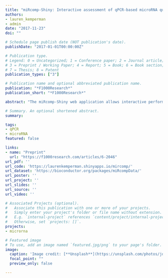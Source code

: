 ```yaml
---
title: "miRcomp-Shiny: Interactive assessment of qPCR-based microRNA quantification and quality control algorithms."
authors:
- lauren_kemperman
- admin
date: "2017-11-23"
doi: ""

# Schedule page publish date (NOT publication's date).
publishDate: "2017-01-01T00:00:00Z"

# Publication type.
# Legend: 0 = Uncategorized; 1 = Conference paper; 2 = Journal article;
# 3 = Preprint / Working Paper; 4 = Report; 5 = Book; 6 = Book section;
# 7 = Thesis; 8 = Patent
publication_types: ["3"]

# Publication name and optional abbreviated publication name.
publication: "*F1000Research*"
publication_short: "*F1000Research*"

abstract: "The miRcomp-Shiny web application allows interactive performance assessments and comparisons of qPCR-based microRNA expression and quality estimation methods using a benchmark data set. This work is motivated by two distinct use cases: (1) selection of methodology and quality thresholds for use analyzing one's own data, and (2) comparison of novel expression estimation algorithms with currently-available methodology. The miRcomp-Shiny application is implemented in the R/Shiny language and can be installed on any operating system on which R can be installed. It is made freely available as part of the miRcomp package (version 1.3.3 and later) available through the Bioconductor project at: http://bioconductor.org/packages/miRcomp. The web application is hosted at https://laurenkemperman.shinyapps.io/mircomp/. A detailed description of how to use the web application is available at: http://lkemperm.github.io/miRcomp_shiny_app"

# Summary. An optional shortened abstract.
summary: 

tags:
- qPCR
- microRNA
featured: false

links:
- name: "Preprint"
  url: "https://f1000research.com/articles/6-2046"
url_pdf: ''
url_code: 'https://laurenkemperman.shinyapps.io/mircomp/'
url_dataset: 'https://bioconductor.org/packages/miRcompData/'
url_poster: ''
url_project: ''
url_slides: ''
url_source: ''
url_video: ''

# Associated Projects (optional).
#   Associate this publication with one or more of your projects.
#   Simply enter your project's folder or file name without extension.
#   E.g. `internal-project` references `content/project/internal-project/index.md`.
#   Otherwise, set `projects: []`.
projects:
- microrna

# Featured image
# To use, add an image named `featured.jpg/png` to your page's folder. 
image:
  caption: 'Image credit: [**Unsplash**](https://unsplash.com/photos/jdD8gXaTZsc)'
  focal_point: ""
  preview_only: false

---
```



